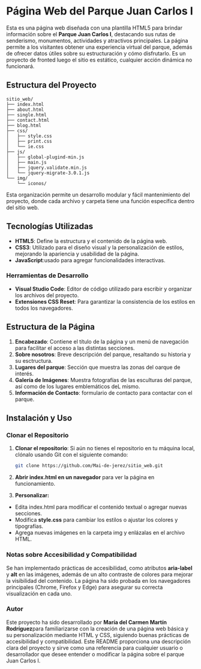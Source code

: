 # Página Web del Parque Juan Carlos I

Esta es una página web diseñada con una plantilla HTML5 para brindar información sobre el **Parque Juan Carlos I**, destacando sus rutas de senderismo, monumentos, actividades y atractivos principales. La página permite a los visitantes obtener una experiencia virtual del parque, además de ofrecer datos útiles sobre su estructuración y cómo disfrutarlo. Es un proyecto de fronted luego el sitio es estático, cualquier acción dinámica no funcionará.

## Estructura del Proyecto

```
sitio_web/
├── index.html
├── about.html
├── single.html
├── contact.html
├── blog.html
├── css/
│   ├── style.css
│   ├── print.css
│   └── ie.css
├── js/
│   ├── global-plugind-min.js
│   ├── main.js
│   ├── jquery.validate.min.js
│   └── jquery-migrate-3.0.1.js
└── img/
    └── iconos/
```

Esta organización permite un desarrollo modular y fácil mantenimiento del proyecto, donde cada archivo y carpeta tiene una función específica dentro del sitio web.

## Tecnologías Utilizadas

- **HTML5**: Define la estructura y el contenido de la página web.
- **CSS3**: Utilizado para el diseño visual y la personalización de estilos, mejorando la apariencia y usabilidad de la página.
- **JavaScript**:usado para agregar funcionalidades interactivas.

### Herramientas de Desarrollo

- **Visual Studio Code**: Editor de código utilizado para escribir y organizar los archivos del proyecto.
- **Extensiones CSS Reset**: Para garantizar la consistencia de los estilos en todos los navegadores.

## Estructura de la Página

1. **Encabezado**: Contiene el título de la página y un menú de navegación para facilitar el acceso a las distintas secciones.
2. **Sobre nosotros**: Breve descripción del parque, resaltando su historia y su esctructura.
3. **Lugares del parque**: Sección que muestra las zonas del oarque de interés.
4. **Galería de Imágenes**: Muestra fotografías de las esculturas del parque, así como de los lugares emblemáticos deL mismo.
5. **Información de Contacto**: formulario de contacto para contactar con el parque.

## Instalación y Uso

### Clonar el Repositorio

1. **Clonar el repositorio**: 
   Si aún no tienes el repositorio en tu máquina local, clónalo usando Git con el siguiente comando:

   ```bash
   git clone https://github.com/Mai-de-jerez/sitio_web.git

2. **Abrir index.html en un navegador** para ver la página en funcionamiento.
   
3. **Personalizar:**
- Edita index.html para modificar el contenido textual o agregar nuevas secciones. 
- Modifica **style.css** para cambiar los estilos o ajustar los colores y tipografías. 
- Agrega nuevas imágenes en la carpeta img y enlázalas en el archivo HTML.

### Notas sobre Accesibilidad y Compatibilidad 

Se han implementado prácticas de accesibilidad, como atributos **aria-label** y **alt** 
en las imágenes, además de un alto contraste de colores para mejorar la visibilidad del 
contenido. La página ha sido probada en los navegadores principales (Chrome, Firefox 
y Edge) para asegurar su correcta visualización en cada uno. 

### Autor 

Este proyecto ha sido desarrollado por **María del Carmen Martín Rodríguez**para familiarizarse con la creación de una página 
web básica y su personalización mediante HTML y CSS, siguiendo buenas prácticas de 
accesibilidad y compatibilidad. 
Este README proporciona una descripción clara del proyecto y sirve como una 
referencia para cualquier usuario o desarrollador que desee entender o modificar la 
página sobre el parque Juan Carlos I.

